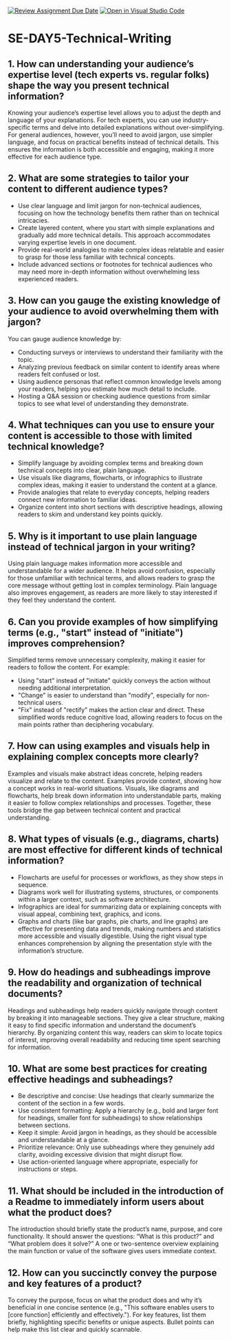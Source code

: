 [![Review Assignment Due Date](https://classroom.github.com/assets/deadline-readme-button-22041afd0340ce965d47ae6ef1cefeee28c7c493a6346c4f15d667ab976d596c.svg)](https://classroom.github.com/a/zsAR-pyY)
[![Open in Visual Studio Code](https://classroom.github.com/assets/open-in-vscode-2e0aaae1b6195c2367325f4f02e2d04e9abb55f0b24a779b69b11b9e10269abc.svg)](https://classroom.github.com/online_ide?assignment_repo_id=17047939&assignment_repo_type=AssignmentRepo)
# SE-DAY5-Technical-Writing
## 1. How can understanding your audience’s expertise level (tech experts vs. regular folks) shape the way you present technical information?
Knowing your audience’s expertise level allows you to adjust the depth and language of your explanations. For tech experts, you can use industry-specific terms and delve into detailed explanations without over-simplifying. For general audiences, however, you’ll need to avoid jargon, use simpler language, and focus on practical benefits instead of technical details. This ensures the information is both accessible and engaging, making it more effective for each audience type.

## 2. What are some strategies to tailor your content to different audience types?
* Use clear language and limit jargon for non-technical audiences, focusing on how the technology benefits them rather than on technical intricacies.
* Create layered content, where you start with simple explanations and gradually add more technical details. This approach accommodates varying expertise levels in one document.
* Provide real-world analogies to make complex ideas relatable and easier to grasp for those less familiar with technical concepts.
* Include advanced sections or footnotes for technical audiences who may need more in-depth information without overwhelming less experienced readers.
## 3. How can you gauge the existing knowledge of your audience to avoid overwhelming them with jargon?
You can gauge audience knowledge by:

* Conducting surveys or interviews to understand their familiarity with the topic.
* Analyzing previous feedback on similar content to identify areas where readers felt confused or lost.
* Using audience personas that reflect common knowledge levels among your readers, helping you estimate how much detail to include.
* Hosting a Q&A session or checking audience questions from similar topics to see what level of understanding they demonstrate.
## 4. What techniques can you use to ensure your content is accessible to those with limited technical knowledge?
* Simplify language by avoiding complex terms and breaking down technical concepts into clear, plain language.
* Use visuals like diagrams, flowcharts, or infographics to illustrate complex ideas, making it easier to understand the content at a glance.
* Provide analogies that relate to everyday concepts, helping readers connect new information to familiar ideas.
* Organize content into short sections with descriptive headings, allowing readers to skim and understand key points quickly.
## 5. Why is it important to use plain language instead of technical jargon in your writing?
Using plain language makes information more accessible and understandable for a wider audience. It helps avoid confusion, especially for those unfamiliar with technical terms, and allows readers to grasp the core message without getting lost in complex terminology. Plain language also improves engagement, as readers are more likely to stay interested if they feel they understand the content.
## 6. Can you provide examples of how simplifying terms (e.g., "start" instead of "initiate") improves comprehension?
Simplified terms remove unnecessary complexity, making it easier for readers to follow the content. For example:

* Using "start" instead of "initiate" quickly conveys the action without needing additional interpretation.
* "Change" is easier to understand than "modify", especially for non-technical users.
* "Fix" instead of "rectify" makes the action clear and direct. These simplified words reduce cognitive load, allowing readers to focus on the main points rather than deciphering vocabulary.

## 7. How can using examples and visuals help in explaining complex concepts more clearly?
Examples and visuals make abstract ideas concrete, helping readers visualize and relate to the content. Examples provide context, showing how a concept works in real-world situations. Visuals, like diagrams and flowcharts, help break down information into understandable parts, making it easier to follow complex relationships and processes. Together, these tools bridge the gap between technical content and practical understanding.

## 8. What types of visuals (e.g., diagrams, charts) are most effective for different kinds of technical information?
* Flowcharts are useful for processes or workflows, as they show steps in sequence.
* Diagrams work well for illustrating systems, structures, or components within a larger context, such as software architecture.
* Infographics are ideal for summarizing data or explaining concepts with visual appeal, combining text, graphics, and icons.
* Graphs and charts (like bar graphs, pie charts, and line graphs) are effective for presenting data and trends, making numbers and statistics more accessible and visually digestible.
Using the right visual type enhances comprehension by aligning the presentation style with the information’s structure.
## 9. How do headings and subheadings improve the readability and organization of technical documents?
Headings and subheadings help readers quickly navigate through content by breaking it into manageable sections. They give a clear structure, making it easy to find specific information and understand the document’s hierarchy. By organizing content this way, readers can skim to locate topics of interest, improving overall readability and reducing time spent searching for information.

## 10. What are some best practices for creating effective headings and subheadings?
* Be descriptive and concise: Use headings that clearly summarize the content of the section in a few words.
* Use consistent formatting: Apply a hierarchy (e.g., bold and larger font for headings, smaller font for subheadings) to show relationships between sections.
* Keep it simple: Avoid jargon in headings, as they should be accessible and understandable at a glance.
* Prioritize relevance: Only use subheadings where they genuinely add clarity, avoiding excessive division that might disrupt flow.
* Use action-oriented language where appropriate, especially for instructions or steps.

## 11. What should be included in the introduction of a Readme to immediately inform users about what the product does?
The introduction should briefly state the product’s name, purpose, and core functionality. It should answer the questions: “What is this product?” and “What problem does it solve?” A one or two-sentence overview explaining the main function or value of the software gives users immediate context.
## 12. How can you succinctly convey the purpose and key features of a product?
To convey the purpose, focus on what the product does and why it’s beneficial in one concise sentence (e.g., "This software enables users to [core function] efficiently and effectively."). For key features, list them briefly, highlighting specific benefits or unique aspects. Bullet points can help make this list clear and quickly scannable.
